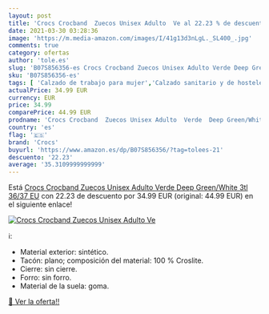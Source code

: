 ```yaml
---
layout: post
title: 'Crocs Crocband  Zuecos Unisex Adulto  Ve al 22.23 % de descuento'
date: 2021-03-30 03:28:36
image: 'https://m.media-amazon.com/images/I/41g13d3nLgL._SL400_.jpg'
comments: true
category: ofertas
author: 'tole.es'
slug: 'B07S856356-es Crocs Crocband Zuecos Unisex Adulto Verde Deep Green/White...'
sku: 'B07S856356-es'
tags: [ 'Calzado de trabajo para mujer','Calzado sanitario y de hostelería para mujer','Zapatos','Zapatos para hombre','Zapatos para mujer','Zapatos y complementos','Zuecos sanitarios y de hostelería para mujer','Zuecos y mules para hombre','crocs','zuecos', ]
actualPrice: 34.99 EUR
currency: EUR
price: 34.99
comparePrice: 44.99 EUR
prodname: 'Crocs Crocband  Zuecos Unisex Adulto  Verde  Deep Green/White 3tl   36/37 EU'
country: 'es'
flag: '🇪🇸'
brand: 'Crocs'
buyurl: 'https://www.amazon.es/dp/B07S856356/?tag=tolees-21'
descuento: '22.23'
average: '35.3109999999999'
---
```


Está [Crocs Crocband  Zuecos Unisex Adulto  Verde  Deep Green/White 3tl   36/37 EU](https://www.amazon.es/dp/B07S856356/?tag=tolees-21) con 22.23 de descuento por 34.99 EUR (original: 44.99 EUR) en el siguiente enlace!

[![Crocs Crocband  Zuecos Unisex Adulto  Ve](https://m.media-amazon.com/images/I/41g13d3nLgL._SL400_.jpg)](https://www.amazon.es/dp/B07S856356/?tag=tolees-21)

ℹ️:

- Material exterior: sintético.
- Tacón: plano; composición del material: 100 % Croslite.
- Cierre: sin cierre.
- Forro: sin forro.
- Material de la suela: goma.

[🛒 Ver la oferta!!](https://www.amazon.es/dp/B07S856356/?tag=tolees-21)
